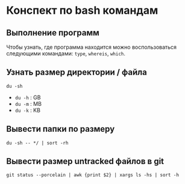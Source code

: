 # Конспект по bash командам

## Выполнение программ

Чтобы узнать, где программа находится можно воспользоваться следующими командами: `type`, `whereis`, `which`.

## Узнать размер директории / файла

```
du -sh
```
- `du -h` : GB
- `du -m` : MB
- `du -k` : KB

## Вывести папки по размеру

```
du -sh -- */ | sort -rh
```

## Вывести размер untracked файлов в git

```
git status --porcelain | awk {print $2} | xargs ls -hs | sort -h
```